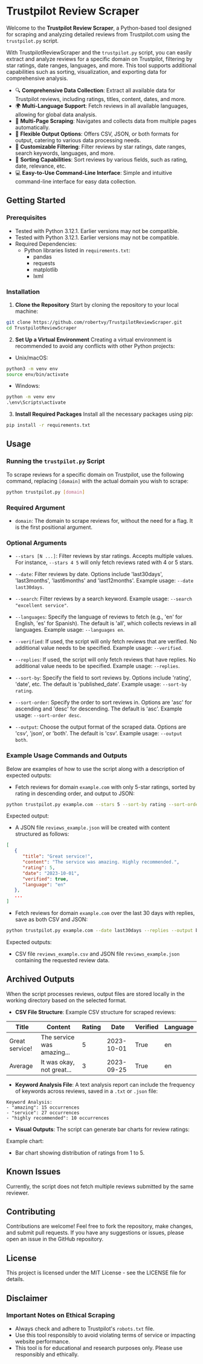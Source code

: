 # Trustpilot Review Scraper

Welcome to the **Trustpilot Review Scraper**, a Python-based tool designed for scraping and analyzing detailed reviews
from Trustpilot.com using the `trustpilot.py` script.

With TrustpilotReviewScraper and the `trustpilot.py` script, you can easily extract and analyze reviews for a specific
domain on Trustpilot, filtering by star ratings, date ranges, languages, and more. This tool supports additional
capabilities such as sorting, visualization, and exporting data for comprehensive analysis.

- 🔍 **Comprehensive Data Collection**: Extract all available data for Trustpilot reviews, including ratings, titles, content, dates, and more.
- 🌍 **Multi-Language Support**: Fetch reviews in all available languages, allowing for global data analysis.
- 📄 **Multi-Page Scraping**: Navigates and collects data from multiple pages automatically.
- 💾 **Flexible Output Options**: Offers CSV, JSON, or both formats for output, catering to various data processing needs.
- 🚿 **Customizable Filtering**: Filter reviews by star ratings, date ranges, search keywords, languages, and more.
- 🔀 **Sorting Capabilities**: Sort reviews by various fields, such as rating, date, relevance, etc.
- 💻 **Easy-to-Use Command-Line Interface**: Simple and intuitive command-line interface for easy data collection.

## Getting Started

### Prerequisites
- Tested with Python 3.12.1. Earlier versions may not be compatible.
- Tested with Python 3.12.1. Earlier versions may not be compatible.
- Required Dependencies:
    - Python libraries listed in `requirements.txt`:
        - pandas
        - requests
        - matplotlib
        - lxml
### Installation
1. **Clone the Repository**
Start by cloning the repository to your local machine:
```sh
git clone https://github.com/robertvy/TrustpilotReviewScraper.git
cd TrustpilotReviewScraper
```
2. **Set Up a Virtual Environment**
Creating a virtual environment is recommended to avoid any conflicts with other Python projects:
- Unix/macOS:
```sh
python3 -m venv env
source env/bin/activate
```
- Windows:
```cmd
python -m venv env
.\env\Scripts\activate
```
3. **Install Required Packages**
Install all the necessary packages using pip:
```sh
pip install -r requirements.txt
```
## Usage

### Running the `trustpilot.py` Script
To scrape reviews for a specific domain on Trustpilot, use the following command, replacing `[domain]` with the actual domain you wish to scrape:
```sh
python trustpilot.py [domain]
```
### Required Argument
- `domain`: The domain to scrape reviews for, without the need for a flag. It is the first positional argument.

### Optional Arguments
- `--stars [N ...]`: Filter reviews by star ratings. Accepts multiple values. For instance, `--stars 4 5` will only fetch reviews rated with 4 or 5 stars.

- `--date`: Filter reviews by date. Options include 'last30days', 'last3months', 'last6months' and 'last12months'. Example usage: `--date last30days`.

- `--search`: Filter reviews by a search keyword. Example usage: `--search "excellent service"`.

- `--languages`: Specify the language of reviews to fetch (e.g., 'en' for English, 'es' for Spanish). The default is 'all', which collects reviews in all languages. Example usage: `--languages en`.

- `--verified`: If used, the script will only fetch reviews that are verified. No additional value needs to be specified. Example usage: `--verified`.

- `--replies`: If used, the script will only fetch reviews that have replies. No additional value needs to be specified. Example usage: `--replies`.

- `--sort-by`: Specify the field to sort reviews by. Options include 'rating', 'date', etc. The default is 'published_date'. Example usage: `--sort-by rating`.

- `--sort-order`: Specify the order to sort reviews in. Options are 'asc' for ascending and 'desc' for descending. The default is 'asc'. Example usage: `--sort-order desc`.

- `--output`: Choose the output format of the scraped data. Options are 'csv', 'json', or 'both'. The default is 'csv'. Example usage: `--output both`.

### Example Usage Commands and Outputs

Below are examples of how to use the script along with a description of expected outputs:

- Fetch reviews for domain `example.com` with only 5-star ratings, sorted by rating in descending order, and output to
  JSON:

```sh
python trustpilot.py example.com --stars 5 --sort-by rating --sort-order desc --output json
```

Expected output:

- A JSON file `reviews_example.json` will be created with content structured as follows:

```json
[
   {
      "title": "Great service!",
      "content": "The service was amazing. Highly recommended.",
      "rating": 5,
      "date": "2023-10-01",
      "verified": true,
      "language": "en"
   },
   ...
]
```

- Fetch reviews for domain `example.com` over the last 30 days with replies, save as both CSV and JSON:

```sh
python trustpilot.py example.com --date last30days --replies --output both
```

Expected outputs:

- CSV file `reviews_example.csv` and JSON file `reviews_example.json` containing the requested review data.

## Archived Outputs

When the script processes reviews, output files are stored locally in the working directory based on the selected
format.

- **CSV File Structure**:
  Example CSV structure for scraped reviews:

| Title          | Content                    | Rating | Date       | Verified | Language |
|----------------|----------------------------|--------|------------|----------|----------|
| Great service! | The service was amazing... | 5      | 2023-10-01 | True     | en       |
| Average        | It was okay, not great...  | 3      | 2023-09-25 | True     | en       |

- **Keyword Analysis File**:
  A text analysis report can include the frequency of keywords across reviews, saved in a `.txt` or `.json` file:

```
Keyword Analysis:
- "amazing": 15 occurrences
- "service": 27 occurrences
- "highly recommended": 10 occurrences
```

- **Visual Outputs**:
  The script can generate bar charts for review ratings:

Example chart:

- Bar chart showing distribution of ratings from 1 to 5.

## Known Issues
Currently, the script does not fetch multiple reviews submitted by the same reviewer.

## Contributing
Contributions are welcome! Feel free to fork the repository, make changes, and submit pull requests. If you have any suggestions or issues, please open an issue in the GitHub repository.

## License
This project is licensed under the MIT License - see the LICENSE file for details.

## Disclaimer

### Important Notes on Ethical Scraping

- Always check and adhere to Trustpilot's `robots.txt` file.
- Use this tool responsibly to avoid violating terms of service or impacting website performance.
- This tool is for educational and research purposes only. Please use responsibly and ethically.
